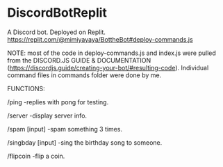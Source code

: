 # DiscordBotReplit
A Discord bot. Deployed on Replit. 
https://replit.com/@mimiyayaya/BottheBot#deploy-commands.js

NOTE: most of the code in deploy-commands.js and index.js were pulled from the DISCORD.JS GUIDE & DOCUMENTATION (https://discordjs.guide/creating-your-bot/#resulting-code). Individual command files in commands folder were done by me.


FUNCTIONS:

/ping
-replies with pong for testing.

/server
-display server info.

/spam [input]
-spam something 3 times.

/singbday [input]
-sing the birthday song to someone.

/flipcoin
-flip a coin.
